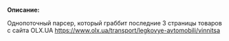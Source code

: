 **Описание:**

Однопоточный парсер, который граббит последние 3 страницы товаров с сайта OLX.UA
  https://www.olx.ua/transport/legkovye-avtomobili/vinnitsa
